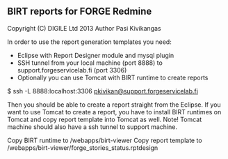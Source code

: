 
## BIRT reports for FORGE Redmine

Copyright (C) DIGILE Ltd 2013
Author Pasi Kivikangas

In order to use the report generation templates you need:

- Eclipse with Report Designer module and mysql plugin
- SSH tunnel from your local machine (port 8888) to support.forgeservicelab.fi (port 3306)
- Optionally you can use Tomcat with BIRT runtime to create reports

$ ssh -L 8888:localhost:3306 pkivikan@support.forgeservicelab.fi

Then you should be able to create a report straight from the Eclipse.
If you want to use Tomcat to create a report, you have to install BIRT
runtimes on Tomcat and copy report template into Tomcat as well. 
Note! Tomcat machine should also have a ssh tunnel to support machine.

Copy BIRT runtime to <TOMCATROOT>/webapps/birt-viewer
Copy report template to <TOMCATROOT>/webapps/birt-viewer/forge_stories_status.rptdesign

